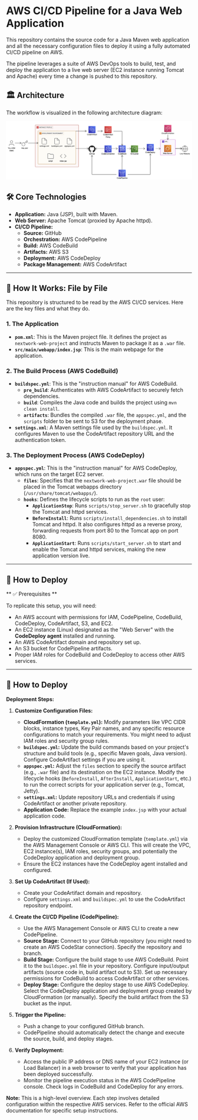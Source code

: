 # AWS CI/CD Pipeline for a Java Web Application

This repository contains the source code for a Java Maven web application and all the necessary configuration files to deploy it using a fully automated CI/CD pipeline on AWS.

The pipeline leverages a suite of AWS DevOps tools to build, test, and deploy the application to a live web server (EC2 instance running Tomcat and Apache) every time a change is pushed to this repository.

## 🏛️ Architecture

The workflow is visualized in the following architecture diagram:

![CI/CD Pipeline Architecture](https://github.com/Animesh-108/Devops-web-project/blob/master/architecture-complete.png)

## 🛠️ Core Technologies

* **Application:** Java (JSP), built with Maven.
* **Web Server:** Apache Tomcat (proxied by Apache httpd).
* **CI/CD Pipeline:**
    * **Source:** GitHub
    * **Orchestration:** AWS CodePipeline
    * **Build:** AWS CodeBuild
    * **Artifacts:** AWS S3
    * **Deployment:** AWS CodeDeploy
    * **Package Management:** AWS CodeArtifact

---

## 🚀 How It Works: File by File

This repository is structured to be read by the AWS CI/CD services. Here are the key files and what they do.

### 1. The Application

* **`pom.xml`**: This is the Maven project file. It defines the project as `nextwork-web-project` and instructs Maven to package it as a `.war` file.
* **`src/main/webapp/index.jsp`**: This is the main webpage for the application.

### 2. The Build Process (AWS CodeBuild)

* **`buildspec.yml`**: This is the "instruction manual" for AWS CodeBuild.
    * **`pre_build`**: Authenticates with AWS CodeArtifact to securely fetch dependencies.
    * **`build`**: Compiles the Java code and builds the project using `mvn clean install`.
    * **`artifacts`**: Bundles the compiled `.war` file, the `appspec.yml`, and the `scripts` folder to be sent to S3 for the deployment phase.
* **`settings.xml`**: A Maven settings file used by the `buildspec.yml`. It configures Maven to use the CodeArtifact repository URL and the authentication token.

### 3. The Deployment Process (AWS CodeDeploy)

* **`appspec.yml`**: This is the "instruction manual" for AWS CodeDeploy, which runs on the target EC2 server.
    * **`files`**: Specifies that the `nextwork-web-project.war` file should be placed in the Tomcat webapps directory (`/usr/share/tomcat/webapps/`).
    * **`hooks`**: Defines the lifecycle scripts to run as the `root` user:
        * **`ApplicationStop`**: Runs `scripts/stop_server.sh` to gracefully stop the Tomcat and httpd services.
        * **`BeforeInstall`**: Runs `scripts/install_dependencies.sh` to install Tomcat and httpd. It also configures httpd as a reverse proxy, forwarding requests from port 80 to the Tomcat app on port 8080.
        * **`ApplicationStart`**: Runs `scripts/start_server.sh` to start and enable the Tomcat and httpd services, making the new application version live.

---

## 🚀 How to Deploy 

** ✅ Prerequisites **

To replicate this setup, you will need:

* An AWS account with permissions for IAM, CodePipeline, CodeBuild, CodeDeploy, CodeArtifact, S3, and EC2.
* An EC2 instance (Linux) designated as the "Web Server" with the **CodeDeploy agent** installed and running.
* An AWS CodeArtifact domain and repository set up.
* An S3 bucket for CodePipeline artifacts.
* Proper IAM roles for CodeBuild and CodeDeploy to access other AWS services.

---

## 🚀 How to Deploy 
**Deployment Steps:**

1.  **Customize Configuration Files:**
    * **CloudFormation (`template.yml`):** Modify parameters like VPC CIDR blocks, instance types, Key Pair names, and any specific resource configurations to match your requirements. You might need to adjust IAM roles and security group rules.
    * **`buildspec.yml`:** Update the build commands based on your project's structure and build tools (e.g., specific Maven goals, Java version). Configure CodeArtifact settings if you are using it.
    * **`appspec.yml`:** Adjust the `files` section to specify the source artifact (e.g., `.war` file) and its destination on the EC2 instance. Modify the lifecycle hooks (`BeforeInstall`, `AfterInstall`, `ApplicationStart`, etc.) to run the correct scripts for your application server (e.g., Tomcat, Jetty).
    * **`settings.xml`:** Update repository URLs and credentials if using CodeArtifact or another private repository.
    * **Application Code:** Replace the example `index.jsp` with your actual application code.

2.  **Provision Infrastructure (CloudFormation):**
    * Deploy the customized CloudFormation template (`template.yml`) via the AWS Management Console or AWS CLI. This will create the VPC, EC2 instance(s), IAM roles, security groups, and potentially the CodeDeploy application and deployment group.
    * Ensure the EC2 instances have the CodeDeploy agent installed and configured.

3.  **Set Up CodeArtifact (If Used):**
    * Create your CodeArtifact domain and repository.
    * Configure `settings.xml` and `buildspec.yml` to use the CodeArtifact repository endpoint.

4.  **Create the CI/CD Pipeline (CodePipeline):**
    * Use the AWS Management Console or AWS CLI to create a new CodePipeline.
    * **Source Stage:** Connect to your GitHub repository (you might need to create an AWS CodeStar connection). Specify the repository and branch.
    * **Build Stage:** Configure the build stage to use AWS CodeBuild. Point it to the `buildspec.yml` file in your repository. Configure input/output artifacts (source code in, build artifact out to S3). Set up necessary permissions for CodeBuild to access CodeArtifact or other services.
    * **Deploy Stage:** Configure the deploy stage to use AWS CodeDeploy. Select the CodeDeploy application and deployment group created by CloudFormation (or manually). Specify the build artifact from the S3 bucket as the input.

5.  **Trigger the Pipeline:**
    * Push a change to your configured GitHub branch.
    * CodePipeline should automatically detect the change and execute the source, build, and deploy stages.

6.  **Verify Deployment:**
    * Access the public IP address or DNS name of your EC2 instance (or Load Balancer) in a web browser to verify that your application has been deployed successfully.
    * Monitor the pipeline execution status in the AWS CodePipeline console. Check logs in CodeBuild and CodeDeploy for any errors.

**Note:** This is a high-level overview. Each step involves detailed configuration within the respective AWS services. Refer to the official AWS documentation for specific setup instructions.
